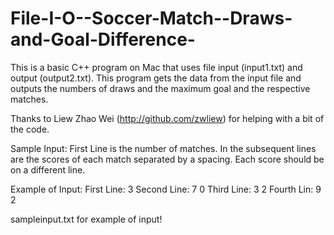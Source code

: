 File-I-O--Soccer-Match--Draws-and-Goal-Difference-
==================================================

This is a basic C++ program on Mac that uses file input (input1.txt) and output (output2.txt). 
This program gets the data from the input file and outputs the numbers of draws and the maximum goal 
and the respective matches.

Thanks to Liew Zhao Wei (http://github.com/zwliew) for helping with a bit of the code.

Sample Input:
First Line is the number of matches.
In the subsequent lines are the scores of each match separated by a spacing. Each score should be on a different line.

Example of Input:
First Line: 3
Second Line: 7 0 
Third Line: 3 2
Fourth Lin: 9 2


sampleinput.txt for example of input!
